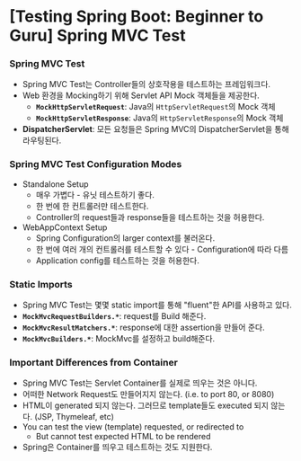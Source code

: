 # [Testing Spring Boot: Beginner to Guru] Spring MVC Test



### Spring MVC Test

- Spring MVC Test는 Controller들의 상호작용을 테스트하는 프레임워크다.
- Web 환경을 Mocking하기 위해 Servlet API Mock 객체들을 제공한다.
  - **`MockHttpServletRequest`**: Java의 `HttpServletRequest`의 Mock 객체
  - **`MockHttpServletResponse`**: Java의 `HttpServletResponse`의 Mock 객체
- **DispatcherServlet**: 모든 요청들은 Spring MVC의 DispatcherServlet을 통해 라우팅된다.





### Spring MVC Test Configuration Modes

- Standalone Setup
  - 매우 가볍다 - 유닛 테스트하기 좋다.
  - 한 번에 한 컨트롤러만 테스트한다.
  - Controller의 request들과 response들을 테스트하는 것을 허용한다.
- WebAppContext Setup
  - Spring Configuration의 larger context를 불러온다.
  - 한 번에 여러 개의 컨트롤러를 테스트할 수 있다 - Configuration에 따라 다름
  - Application config를 테스트하는 것을 허용한다.





### Static Imports

- Spring MVC Test는 몇몇 static import를 통해 "fluent"한 API를 사용하고 있다.
- **`MockMvcRequestBuilders.*`**: request를 Build 해준다.
- **`MockMvcResultMatchers.*`**: response에 대한 assertion을 만들어 준다.
- **`MockMvcBuilders.*`**: MockMvc를 설정하고 build해준다.





### Important Differences from Container

- Spring MVC Test는 Servlet Container를 실제로 띄우는 것은 아니다.
- 어떠한 Network Request도 만들어지지 않는다. (i.e. to port 80, or 8080)
- HTML이 generated 되지 않는다. 그러므로 template들도 executed 되지 않는다. (JSP, Thymeleaf, etc)
- You can test the view (template) requested, or redirected to
  - But cannot test expected HTML to be rendered
- Spring은 Container를 띄우고 테스트하는 것도 지원한다.

















